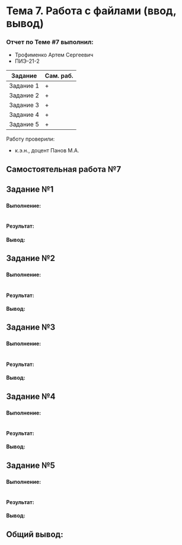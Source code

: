 # Тема 7. Работа с файлами (ввод, вывод)
### Отчет по Теме #7 выполнил:
- Трофименко Артем Сергеевич
- ПИЭ-21-2

| Задание | Сам. раб. |
| ------ | ------ |
| Задание 1 | + |
| Задание 2 | + |
| Задание 3 | + |
| Задание 4 | + |
| Задание 5 | + |

Работу проверили:
- к.э.н., доцент Панов М.А.

## Самостоятельная работа №7
## Задание №1
###
#### Выполнение:
```python

```
#### Результат:

#### Вывод:

## Задание №2
###
#### Выполнение:
```python

```
#### Результат:

#### Вывод:

## Задание №3
###
#### Выполнение:
```python

```
#### Результат:

#### Вывод:

## Задание №4
###
#### Выполнение:
```python

```
#### Результат:

#### Вывод:

## Задание №5
###
#### Выполнение:
```python

```
#### Результат:

#### Вывод:

## Общий вывод:
